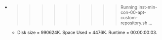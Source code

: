 * >>>>>>>>> Running inst-min-con-00-apt-custom-repository.sh ...
  * Disk size = 990624K. Space Used = 4476K. Runtime = 00:00:00:03.
